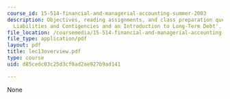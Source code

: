 ```yaml
---
course_id: 15-514-financial-and-managerial-accounting-summer-2003
description: Objectives, reading assignments, and class preparation questions on 'Current
  Liabilities and Contigencies and an Introduction to Long-Term Debt'.
file_location: /coursemedia/15-514-financial-and-managerial-accounting-summer-2003/d85cedc03c25d3cf0ad2ae927b9ad141_lec13overview.pdf
file_type: application/pdf
layout: pdf
title: lec13overview.pdf
type: course
uid: d85cedc03c25d3cf0ad2ae927b9ad141

---
```

None